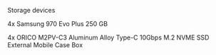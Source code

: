 
Storage devices

4x Samsung 970 Evo Plus 250 GB

4x ORICO M2PV-C3 Aluminum Alloy Type-C 10Gbps M.2 NVME SSD External Mobile Case Box